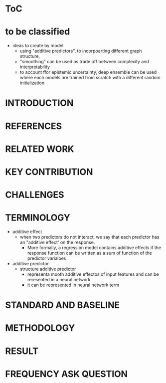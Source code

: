 # ToC
# to be classified 
* ideas to create by model
    * using "additive predictors", to incorpoarting different graph structure, 
    * "smoothing" can be used as trade off between complexity and interpretability
    * to account ffor epistemic uncertainty, deep ensemble can be used where each models are trained from scratch with a different random initialization 
# INTRODUCTION
# REFERENCES
# RELATED WORK
# KEY CONTRIBUTION
# CHALLENGES
# TERMINOLOGY
* additive effect
    * when two predictors do not interact, we say that each predictor has an "additive effect' on the response.
        * More formally, a regression model contains additive effects if the response function can be written as a 
         sum of function of the predictor varialbes
* additive predictor 
    * structure additive predictor
        * representa mooth additive effectos of input features and can be reresented in a neural network.
        * it can be represented in neural network term

# STANDARD AND BASELINE
# METHODOLOGY
# RESULT
# FREQUENCY ASK QUESTION 

